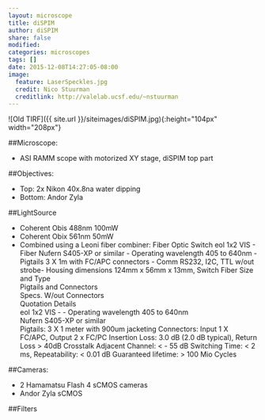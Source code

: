 ```yaml
---
layout: microscope 
title: diSPIM
author: diSPIM
share: false
modified:
categories: microscopes
tags: []
date: 2015-12-08T14:27:05-08:00
image:
  feature: LaserSpeckles.jpg
  credit: Nico Stuurman
  creditlink: http://valelab.ucsf.edu/~nstuurman
---
```

![Old TIRF]({{ site.url }}/siteimages/diSPIM.jpg){:height="104px" width="208px"}

##Microscope:
* ASI RAMM scope with motorized XY stage, diSPIM top part

##Objectives:
* Top: 2x Nikon 40x.8na water dipping
* Bottom: Andor Zyla

##LightSource
* Coherent Obis 488nm 100mW
* Coherent Obix 561nm 50mW
* Combined using a Leoni fiber combiner: Fiber Optic Switch eol 1x2 VIS - Fiber Nufern S405-XP or similar - Operating wavelength 405 to 640nm - Pigtails 3 X 1m with FC/APC connectors - Comm RS232, I2C, TTL w/out strobe- Housing dimensions 124mm x 56mm x 13mm, Switch
Fiber Size and Type                                           
Pigtails and Connectors                                       
Specs. W/out Connectors                                       
Quotation Details                                             
eol 1x2 VIS - - Operating wavelength 405 to 640nm             
Nufern S405-XP or similar                                     
Pigtails: 3 X 1 meter with 900um jacketing Connectors: Input 1 X FC/APC, Output 2 x FC/PC
      Insertion Loss: 3.0 dB (2.0 dB typical), Return Loss > 40dB Crosstalk Adjacent Channel: < - 55 dB
Switching Time: < 2 ms, Repeatability: < 0.01 dB Guaranteed lifetime: > 100 Mio Cycles


##Cameras:
* 2 Hamamatsu Flash 4 sCMOS cameras
* Andor Zyla sCMOS


##Filters
